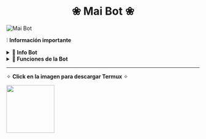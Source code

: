 <h1 align="center">❀ Mai Bot ❀</h1> 
<img src="https://qu.ax/JnOaO.jpg" alt="Mai Bot" />

❕️ **Información importante**

<details>
  <summary><b>🧁 Info Bot</b></summary>
  Este proyecto no está afiliado de ninguna manera con WhatsApp, Inc. WhatsApp es una marca registrada de WhatsApp LLC, y este bot es un desarrollo independiente que no tiene ninguna relación oficial con la compañía.
</details>

<details>
  <summary><b>🍰 Funciones de la Bot</b></summary>
  Bot en desarrollo, si presenta alguna falla, reportar al creador para darle una solución óptima.
  <ul>
    <li>[x] Interacción con voz y texto</li>
    <li>[x] Configuración de grupo</li>
    <li>[x] Antidelete, antilink, antispam, etc.</li>
    <li>[x] Bienvenida personalizada</li>
    <li>[x] Juegos, tictactoe, mate, etc.</li>
    <li>[x] Chatbot (simsimi)</li>
    <li>[x] Chatbot (autoresponder)</li>
    <li>[x] Crear sticker de imagen/video/gif/url</li>
    <li>[x] SubBot (Jadibot)</li>
    <li>[x] Buscador Google</li>
    <li>[x] Juego RPG</li>
    <li>[x] Personalizar imagen del menú</li>
    <li>[x] Descarga de música y video de YT</li>
    <li>[ ] Otros</li>
  </ul>
</details>

---

✧ **Click en la imagen para descargar Termux** ✧

<a href="https://www.mediafire.com/file/llugt4zgj7g3n3u/com.termux_1020.apk/file">
  <img src="https://qu.ax/finc.jpg" height="125px">
</a>
